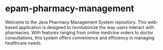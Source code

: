 # epam-pharmacy-management
Welcome to the Java Pharmacy Management System repository. This web-based application is designed to revolutionize the way users interact with pharmacies. With features ranging from online medicine orders to doctor consultations, this system offers convenience and efficiency in managing healthcare needs.
